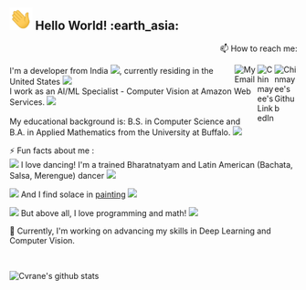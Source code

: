 
 <h2><img src="https://github.com/Cvrane/Cvrane/blob/master/Hi.gif"width="40px"> Hello World! :earth_asia: </h2>

<p align=right> 📫 How to reach me: </p> <a href="https://github.com/Cvrane">
  <img align="right" alt="Chinmayee's Github" width="40px" src="https://img.icons8.com/bubbles/200/000000/github.png"/>
</a>
<a href="https://www.linkedin.com/in/chinmayee-rane/">
  <img align="right" alt="Chinmayee's LinkedIn" width="30px" src="https://img.icons8.com/doodle/96/000000/linkedin--v2.png"/>
</a>
<a href="mailto:ranechinmayee92@gmail.com">
  <img align="right" alt="My Email" width="40px" src="https://img.icons8.com/clouds/200/000000/gmail.png"/>
</a>

 I'm a developer from India  <img src="https://img.icons8.com/doodle/48/000000/india.png" width="30px"/>, currently residing in the United States  <img src="https://img.icons8.com/doodle/48/000000/usa.png" width="30px"/>
 <br> I work as an AI/ML Specialist - Computer Vision at Amazon Web Services. <img src="https://img.icons8.com/color/48/000000/amazon-web-services.png"/>
 <br>
<br>  My educational background is: B.S. in Computer Science and B.A. in Applied Mathematics from the University at Buffalo. <img src="https://img.icons8.com/office/80/000000/student-female.png" width="30px" />

⚡ Fun facts about me : <br>
<img src="https://img.icons8.com/emoji/48/000000/dancing-girl.png" width="30px"/> I love dancing! I'm a trained Bharatnatyam and Latin American (Bachata, Salsa, Merengue) dancer <img src="https://img.icons8.com/color/48/000000/ballet-shoes.png" width="30px"/>

<img src="https://img.icons8.com/emoji/48/000000/woman-artist.png" width="30px"/> And I find solace in [painting](https://github.com/Cvrane/Cvrane/blob/master/paintings/selfportrait.PNG) <img src="https://img.icons8.com/plasticine/30/000000/paint-palette.png"/>

<img src="https://img.icons8.com/bubbles/50/000000/girl-and-math-equation.png" width="50px"/> But above all, I love programming and math!  <img src="https://img.icons8.com/office/40/000000/normal-distribution-histogram.png"/>

🌱 Currently, I'm working on advancing my skills in Deep Learning and Computer Vision. 

<br> 

![Cvrane's github stats](https://github-readme-stats.vercel.app/api?username=Cvrane&theme=solarized-light&show_icons=true)

<!--
**Cvrane/Cvrane** is a ✨ _special_ ✨ repository because its `README.md` (this file) appears on your GitHub profile.

Here are some ideas to get you started:

- 🔭 I’m currently working on ...
- 🌱 I’m currently learning ...
- 👯 I’m looking to collaborate on ...
- 🤔 I’m looking for help with ...
- 💬 Ask me about ...
- 📫 How to reach me: ...
- 😄 Pronouns: ...
- ⚡ Fun fact: ...
-->
